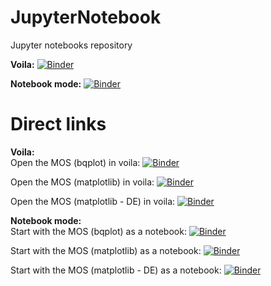 # JupyterNotebook
Jupyter notebooks repository

**Voila:**  [![Binder](https://mybinder.org/badge_logo.svg)](https://mybinder.org/v2/gh/ma0x4d41/JupyterNotebook/master?urlpath=voila%2Ftree)

**Notebook mode:** [![Binder](https://mybinder.org/badge_logo.svg)](https://mybinder.org/v2/gh/ma0x4d41/JupyterNotebook/master)


# Direct links
**Voila:**   
Open the MOS (bqplot) in voila: [![Binder](https://mybinder.org/badge_logo.svg)](https://mybinder.org/v2/gh/ma0x4d41/JupyterNotebook/master?urlpath=voila%2Frender%2FMOS.ipynb)

Open the MOS (matplotlib) in voila: [![Binder](https://mybinder.org/badge_logo.svg)](https://mybinder.org/v2/gh/ma0x4d41/JupyterNotebook/master?urlpath=voila%2Frender%2FMOS_final.ipynb)

Open the MOS (matplotlib - DE) in voila: [![Binder](https://mybinder.org/badge_logo.svg)](https://mybinder.org/v2/gh/ma0x4d41/JupyterNotebook/master?urlpath=voila%2Frender%2FMOS_final_DE.ipynb)


**Notebook mode:**  
Start with the MOS (bqplot) as a notebook: [![Binder](https://mybinder.org/badge_logo.svg)](https://mybinder.org/v2/gh/ma0x4d41/JupyterNotebook/master?filepath=MOS.ipynb)  

Start with the MOS (matplotlib) as a notebook: [![Binder](https://mybinder.org/badge_logo.svg)](https://mybinder.org/v2/gh/ma0x4d41/JupyterNotebook/master?filepath=MOS_final.ipynb)

Start with the MOS (matplotlib - DE) as a notebook: [![Binder](https://mybinder.org/badge_logo.svg)](https://mybinder.org/v2/gh/ma0x4d41/JupyterNotebook/master?filepath=MOS_final_DE.ipynb)
